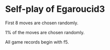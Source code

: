 # Self-play of Egaroucid3

First 8 moves are chosen randomly.

1% of the moves are chosen randomly.

All game records begin with f5.